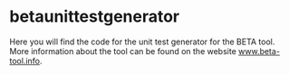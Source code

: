 betaunittestgenerator
=====================

Here you will find the code for the unit test generator for the BETA tool. More information about the tool can be found on the website www.beta-tool.info.
